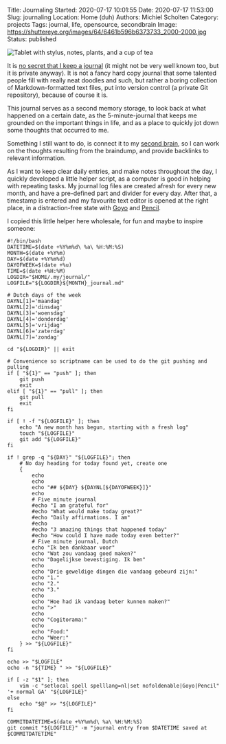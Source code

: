 Title: Journaling
Started: 2020-07-17 10:01:55
Date: 2020-07-17 11:53:00
Slug: journaling
Location: Home (duh)
Authors: Michiel Scholten
Category: projects
Tags: journal, life, opensource, secondbrain
Image: https://shuttereye.org/images/64/6461b596b6373733_2000-2000.jpg
Status: published

![Tablet with stylus, notes, plants, and a cup of tea](https://shuttereye.org/images/64/6461b596b6373733_2000-2000.jpg)

It is [no secret that I keep a journal]({filename}5-minute-journal.md) (it might not be very well known too, but it is private anyway). It is not a fancy hard copy journal that some talented people fill with really neat doodles and such, but rather a boring collection of Markdown-formatted text files, put into version control (a private Git repository), because of course it is.

This journal serves as a second memory storage, to look back at what happened on a certain date, as the 5-minute-journal that keeps me grounded on the important things in life, and as a place to quickly jot down some thoughts that occurred to me.

Something I still want to do, is connect it to my [second brain]({tag}secondbrain), so I can work on the thoughts resulting from the braindump, and provide backlinks to relevant information.

As I want to keep clear daily entries, and make notes throughout the day, I quickly developed a little helper script, as a computer is good in helping with repeating tasks. My journal log files are created afresh for every new month, and have a pre-defined part and divider for every day. After that, a timestamp is entered and my favourite text editor is opened at the right place, in a distraction-free state with [Goyo](https://github.com/junegunn/goyo.vim) and [Pencil](https://github.com/reedes/vim-pencil).

I copied this little helper here wholesale, for fun and maybe to inspire someone:

    #!/bin/bash
    DATETIME=$(date +%Y%m%d\ %a\ %H:%M:%S)
    MONTH=$(date +%Y%m)
    DAY=$(date +%Y%m%d)
    DAYOFWEEK=$(date +%u)
    TIME=$(date +%H:%M)
    LOGDIR="$HOME/.my/journal/"
    LOGFILE="${LOGDIR}${MONTH}_journal.md"

    # Dutch days of the week
    DAYNL[1]='maandag'
    DAYNL[2]='dinsdag'
    DAYNL[3]='woensdag'
    DAYNL[4]='donderdag'
    DAYNL[5]='vrijdag'
    DAYNL[6]='zaterdag'
    DAYNL[7]='zondag'

    cd "${LOGDIR}" || exit

    # Convenience so scriptname can be used to do the git pushing and pulling
    if [ "${1}" == "push" ]; then
        git push
        exit
    elif [ "${1}" == "pull" ]; then
        git pull
        exit
    fi

    if [ ! -f "${LOGFILE}" ]; then
        echo "A new month has begun, starting with a fresh log"
        touch "${LOGFILE}"
        git add "${LOGFILE}"
    fi

    if ! grep -q "${DAY}" "${LOGFILE}"; then
        # No day heading for today found yet, create one
        {
            echo
            echo
            echo "## ${DAY} ${DAYNL[${DAYOFWEEK}]}"
            echo
            # Five minute journal
            #echo "I am grateful for"
            #echo "What would make today great?"
            #echo "Daily affirmations. I am"
            #echo
            #echo "3 amazing things that happened today"
            #echo "How could I have made today even better?"
            # Five minute journal, Dutch
            echo "Ik ben dankbaar voor"
            echo "Wat zou vandaag goed maken?"
            echo "Dagelijkse bevestiging. Ik ben"
            echo
            echo "Drie geweldige dingen die vandaag gebeurd zijn:"
            echo "1."
            echo "2."
            echo "3."
            echo
            echo "Hoe had ik vandaag beter kunnen maken?"
            echo ">"
            echo
            echo "Cogitorama:"
            echo
            echo "Food:"
            echo "Weer:"
        } >> "${LOGFILE}"
    fi

    echo >> "$LOGFILE"
    echo -n "${TIME} " >> "${LOGFILE}"

    if [ -z "$1" ]; then
        vim -c "setlocal spell spelllang=nl|set nofoldenable|Goyo|Pencil" '+ normal GA' "${LOGFILE}"
    else
        echo "$@" >> "${LOGFILE}"
    fi

    COMMITDATETIME=$(date +%Y%m%d\ %a\ %H:%M:%S)
    git commit "${LOGFILE}" -m "journal entry from $DATETIME saved at $COMMITDATETIME"
